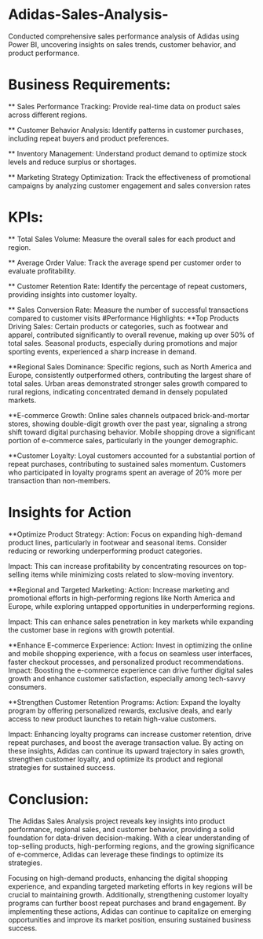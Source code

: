 # Adidas-Sales-Analysis-
Conducted comprehensive sales performance analysis of Adidas using Power BI, uncovering insights on sales trends, customer behavior, and product performance.
# Business Requirements:
** Sales Performance Tracking: Provide real-time data on product sales across different regions.

** Customer Behavior Analysis: Identify patterns in customer purchases, including repeat buyers and product preferences.

** Inventory Management: Understand product demand to optimize stock levels and reduce surplus or shortages.

** Marketing Strategy Optimization: Track the effectiveness of promotional campaigns by analyzing customer engagement and sales conversion rates
# KPIs:
** Total Sales Volume: Measure the overall sales for each product and region.

** Average Order Value: Track the average spend per customer order to evaluate profitability.

** Customer Retention Rate: Identify the percentage of repeat customers, providing insights into customer loyalty.

** Sales Conversion Rate: Measure the number of successful transactions compared to customer visits
#Performance Highlights:
**Top Products Driving Sales: Certain products or categories, such as footwear and apparel, contributed significantly to overall revenue, making up over 50% of total sales. Seasonal products, especially during promotions and major sporting events, experienced a sharp increase in demand.

**Regional Sales Dominance: Specific regions, such as North America and Europe, consistently outperformed others, contributing the largest share of total sales. Urban areas demonstrated stronger sales growth compared to rural regions, indicating concentrated demand in densely populated markets.

**E-commerce Growth: Online sales channels outpaced brick-and-mortar stores, showing double-digit growth over the past year, signaling a strong shift toward digital purchasing behavior. Mobile shopping drove a significant portion of e-commerce sales, particularly in the younger demographic.

**Customer Loyalty: Loyal customers accounted for a substantial portion of repeat purchases, contributing to sustained sales momentum. Customers who participated in loyalty programs spent an average of 20% more per transaction than non-members.
# Insights for Action
**Optimize Product Strategy: Action: Focus on expanding high-demand product lines, particularly in footwear and seasonal items. Consider reducing or reworking underperforming product categories.

Impact: This can increase profitability by concentrating resources on top-selling items while minimizing costs related to slow-moving inventory.

**Regional and Targeted Marketing: Action: Increase marketing and promotional efforts in high-performing regions like North America and Europe, while exploring untapped opportunities in underperforming regions.

Impact: This can enhance sales penetration in key markets while expanding the customer base in regions with growth potential.

**Enhance E-commerce Experience: Action: Invest in optimizing the online and mobile shopping experience, with a focus on seamless user interfaces, faster checkout processes, and personalized product recommendations. Impact: Boosting the e-commerce experience can drive further digital sales growth and enhance customer satisfaction, especially among tech-savvy consumers.

**Strengthen Customer Retention Programs: Action: Expand the loyalty program by offering personalized rewards, exclusive deals, and early access to new product launches to retain high-value customers.

Impact: Enhancing loyalty programs can increase customer retention, drive repeat purchases, and boost the average transaction value. By acting on these insights, Adidas can continue its upward trajectory in sales growth, strengthen customer loyalty, and optimize its product and regional strategies for sustained success.

# Conclusion:
The Adidas Sales Analysis project reveals key insights into product performance, regional sales, and customer behavior, providing a solid foundation for data-driven decision-making. With a clear understanding of top-selling products, high-performing regions, and the growing significance of e-commerce, Adidas can leverage these findings to optimize its strategies.

Focusing on high-demand products, enhancing the digital shopping experience, and expanding targeted marketing efforts in key regions will be crucial to maintaining growth. Additionally, strengthening customer loyalty programs can further boost repeat purchases and brand engagement. By implementing these actions, Adidas can continue to capitalize on emerging opportunities and improve its market position, ensuring sustained business success.

